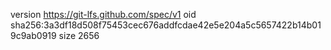 version https://git-lfs.github.com/spec/v1
oid sha256:3a3df18d508f75453cec676addfcdae42e5e204a5c5657422b14b019c9ab0919
size 2656
